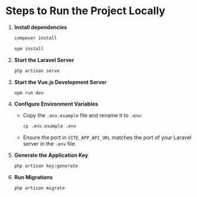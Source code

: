 # Steps to Run the Project Locally

1. **Install dependencies**
    
    ```bash
    composer install
    ```
    ```bash
    npm install
    ```

2. **Start the Laravel Server**

    ```bash
    php artisan serve
    ```

3. **Start the Vue.js Development Server**

    ```bash
    npm run dev
    ```

4. **Configure Environment Variables**

    - Copy the `.env.example` file and rename it to `.env`:

      ```bash
      cp .env.example .env
      ```

    - Ensure the port in `VITE_APP_API_URL` matches the port of your Laravel server in the `.env` file.

5. **Generate the Application Key**

    ```bash
    php artisan key:generate
    ```

6. **Run Migrations**

    ```bash
    php artisan migrate
    ```